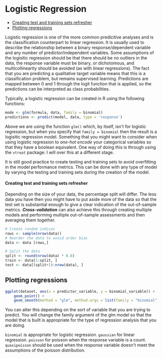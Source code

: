 Logistic Regression
================

-   [Creating test and training sets refresher](#creating-test-and-training-sets-refresher)
-   [Plotting regressions](#plotting-regressions)

Logistic regression is one of the more common predicitive analyses and is the classification counterpart to linear regression. It is usually used to describe the relationship between a binary response/dependent variable and any number of predictor/independent variables. Some assumptions of the logisitic regression should be that there should be no outliers in the data, the response variable must be binary, or dichotomous, and multicollinearity should be avoided (as with linear regressions). The fact that you are predicting a qualitative target variable means that this is a classification problem, but remains supervised learning. Predictions are mapped between 0 and 1 through the logit function that is applied, so the predictions can be interpreted as class probabilities.

Typically, a logistic regression can be created in R using the following functions:

``` r
mode <- glm(formula, data, family = binomial)
predictions <- predict(model, data, type = 'response')
```

Above we are using the function `glm()` which, by itself, isn't for logistic regression, but when you specify that `family = binomial` then the result is a logisitic regression model. Something that you might want to consider when using logistic regression to *one-hot encode* your categorical variables so that they have a boolean equivalent. One way of doing this is through using the `vtreat` package: I will over this at a different stage.

It is still good practice to create testing and training sets to avoid overfitting in the model performance metrics. This can be done with any type of model by varying the testing and training sets during the creation of the model.

#### Creating test and training sets refresher

Depending on the size of your data, the percentage split will differ. The less data you have then you might have to put aside more of the data so that the test set is substantial enough to give a clear indication of the out-of-sample metrics. ***Cross-validation*** can also achieve this through creating multiple models and performing multiple out-of-sample assessments and then averaging them together.

``` r
# Create random indices
rows <- sample(nrow(data))
# Reorder the data to avoid order bias
data <- data [rows,]

# Split the data
split <- round(nrow(data) * 0.8)
train <- data[1:split, ]
test <- data[(split+1):nrow(data), ]
```

Plotting regressions
--------------------

``` r
ggplot(dataset, aes(x = predictor_variable, y = binomial_variable)) +
    geom_point() + 
    geom_smooth(method = "glm", method.args = list(family = "binomial")) 
```

You can alter this depending on the sort of variable that you are trying to predict. You will change the family argument of the glm model so that the model that is built is appropriate for the type of regression analysis that you are doing.

`binomial` is appropriate for logistic regression.
`gaussian` for linear regression.
`poisson` for poisson when the response variable is a count. `quasipoisson` should be used when the response variable doesn't meet the assumptions of the poisson distribution.
